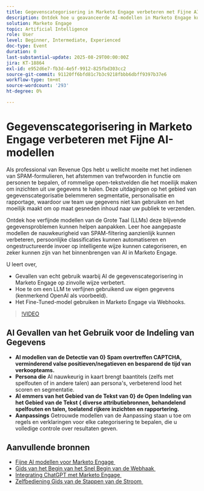 ```yaml
---
title: Gegevenscategorisering in Marketo Engage verbeteren met Fijne AI-modellen
description: Ontdek hoe u geavanceerde AI-modellen in Marketo Engage kunt gebruiken voor het detecteren van spam, het aanpassen van taaktitels aan persona's en het categoriseren van open tekstvelden met websites.
solution: Marketo Engage
topic: Artificial Intelligence
role: User
level: Beginner, Intermediate, Experienced
doc-type: Event
duration: 0
last-substantial-update: 2025-08-29T00:00:00Z
jira: KT-18864
exl-id: e952d6e7-fb3d-4e5f-9912-825fbd303cc2
source-git-commit: 91120ff6bfd81c7b3c9218fbbb6dbff9397b37e6
workflow-type: tm+mt
source-wordcount: '293'
ht-degree: 0%

---
```


# Gegevenscategorisering in Marketo Engage verbeteren met Fijne AI-modellen

Als professional van Revenue Ops hebt u wellicht moeite met het indienen van SPAM-formulieren, het afstemmen van trefwoorden in functie om personen te bepalen, of rommelige open-tekstvelden die het moeilijk maken om inzichten uit uw gegevens te halen. Deze uitdagingen op het gebied van gegevenscategorisatie belemmeren segmentatie, personalisatie en rapportage, waardoor uw team uw gegevens niet kan gebruiken en het moeilijk maakt om op maat gesneden inhoud naar uw publiek te verzenden.

Ontdek hoe verfijnde modellen van de Grote Taal (LLMs) deze blijvende gegevensproblemen kunnen helpen aanpakken. Leer hoe aangepaste modellen de nauwkeurigheid van SPAM-filtering aanzienlijk kunnen verbeteren, persoonlijke classificaties kunnen automatiseren en ongestructureerde invoer op intelligente wijze kunnen categoriseren, en zeker kunnen zijn van het binnenbrengen van AI in Marketo Engage.

U leert over,

* Gevallen van echt gebruik waarbij AI de gegevenscategorisering in Marketo Engage op zinvolle wijze verbetert.
* Hoe te om een LLM te verfijnen gebruikend uw eigen gegevens (kenmerkend OpenAI als voorbeeld).
* Het Fine-Tuned-model gebruiken in Marketo Engage via Webhooks.

>[!VIDEO](https://video.tv.adobe.com/v/3471388/?learn=on&enablevpops)

## AI Gevallen van het Gebruik voor de Indeling van Gegevens

* **AI modellen van de Detectie van 0&rbrace; Spam overtreffen CAPTCHA, verminderend valse positieven/negatieven en besparend de tijd van verkoopteams.**
* **Persona die** AI nauwkeurig in kaart brengt baantitels (zelfs met spelfouten of in andere talen) aan persona&#39;s, verbeterend lood het scoren en segmentatie.
* **AI emmers van het Gebied van de Tekst van 0&rbrace; de Open Indeling van het Gebied van de Tekst &lbrace; diverse attributiebronnen, behandelend spelfouten en talen, toelatend rijkere inzichten en rapportering.**
* **Aanpassings** Getrouwde modellen van de Aanpassing staan u toe om regels en verklaringen voor elke categorisering te bepalen, die u volledige controle over resultaten geven.


## Aanvullende bronnen

* [&#x200B; Fijne AI modellen voor Marketo Engage &#x200B;](https://nation.marketo.com/t5/champion-program-blogs/fine-tuned-ai-models-for-marketo/ba-p/357019)
* [&#x200B; Gids van het Begin van het Snel Begin van de Webhaak &#x200B;](https://nation.marketo.com/t5/champion-program-blogs/webhook-quick-start-guide/ba-p/345717#M2640)
* [&#x200B; Integrating ChatGPT met Marketo Engage &#x200B;](https://nation.marketo.com/t5/champion-program-blogs/integrating-chatgpt-with-marketo/ba-p/346886)
* [&#x200B; Zelfbediening Gids van de Stappen van de Stroom &#x200B;](https://nation.marketo.com/t5/champion-program-blogs/self-service-flow-steps-guide/ba-p/357008)
